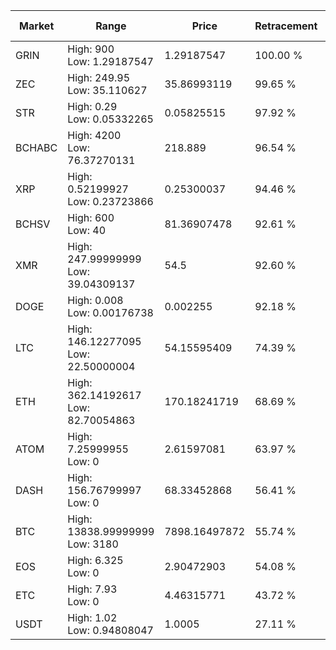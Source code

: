 | Market | Range | Price| Retracement | Doubles to 50% |
| --- | --- | --- | --- | --- |
| GRIN | High: 900<br />Low: 1.29187547 | 1.29187547 | 100.00 % | 348.83 |
| ZEC | High: 249.95<br />Low: 35.110627 | 35.86993119 | 99.65 % | 3.97 |
| STR | High: 0.29<br />Low: 0.05332265 | 0.05825515 | 97.92 % | 2.95 |
| BCHABC | High: 4200<br />Low: 76.37270131 | 218.889 | 96.54 % | 9.77 |
| XRP | High: 0.52199927<br />Low: 0.23723866 | 0.25300037 | 94.46 % | 1.50 |
| BCHSV | High: 600<br />Low: 40 | 81.36907478 | 92.61 % | 3.93 |
| XMR | High: 247.99999999<br />Low: 39.04309137 | 54.5 | 92.60 % | 2.63 |
| DOGE | High: 0.008<br />Low: 0.00176738 | 0.002255 | 92.18 % | 2.17 |
| LTC | High: 146.12277095<br />Low: 22.50000004 | 54.15595409 | 74.39 % | 1.56 |
| ETH | High: 362.14192617<br />Low: 82.70054863 | 170.18241719 | 68.69 % | 1.31 |
| ATOM | High: 7.25999955<br />Low: 0 | 2.61597081 | 63.97 % | 1.39 |
| DASH | High: 156.76799997<br />Low: 0 | 68.33452868 | 56.41 % | 1.15 |
| BTC | High: 13838.99999999<br />Low: 3180 | 7898.16497872 | 55.74 % | 1.08 |
| EOS | High: 6.325<br />Low: 0 | 2.90472903 | 54.08 % | 1.09 |
| ETC | High: 7.93<br />Low: 0 | 4.46315771 | 43.72 % | 0.00 |
| USDT | High: 1.02<br />Low: 0.94808047 | 1.0005 | 27.11 % | 0.00 |
